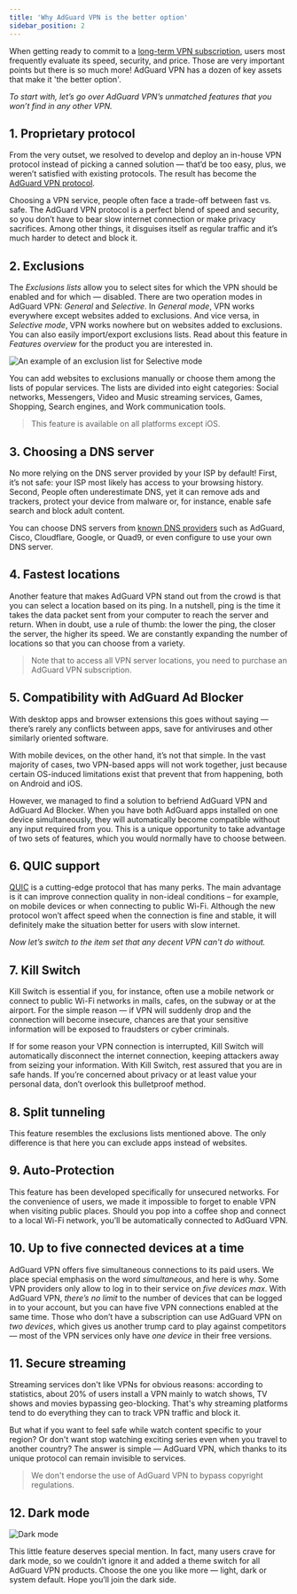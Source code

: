```yaml
---
title: 'Why AdGuard VPN is the better option'
sidebar_position: 2
---
```


When getting ready to commit to a [long-term VPN subscription](subscription.md), users most frequently evaluate its speed, security, and price. Those are very important points but there is so much more! AdGuard VPN has a dozen of key assets that make it 'the better option'. 

*To start with, let’s go over AdGuard VPN’s unmatched features that you won’t find in any other VPN.*

## 1. Proprietary protocol
From the very outset, we resolved to develop and deploy an in-house VPN protocol instead of picking a canned solution — that’d be too easy, plus, we weren’t satisfied with existing protocols. The result has become the [AdGuard VPN protocol](adguard-vpn-protocol.mdx).

Choosing a VPN service, people often face a trade-off between fast vs. safe. The AdGuard VPN protocol is a perfect blend of speed and security, so you don’t have to bear slow internet connection or make privacy sacrifices. Among other things, it disguises itself as regular traffic and it’s much harder to detect and block it.

## 2. Exclusions 
The *Exclusions lists* allow you to select sites for which the VPN should be enabled and for which — disabled. There are two operation modes in AdGuard VPN: *General* and *Selective*. In *General mode*, VPN works everywhere except websites added to exclusions. And vice versa, in *Selective mode*, VPN works nowhere but on websites added to exclusions. You can also easily import/export exclusions lists. Read about this feature in *Features overview* for the product you are interested in. 

![An example of an exclusion list for Selective mode](https://cdn.adguard.com/public/Adguard/Blog/vpn_export_exclusions.png)

You can add websites to exclusions manually or choose them among the lists of popular services. The lists are divided into eight categories: Social networks, Messengers, Video and Music streaming services, Games, Shopping, Search engines, and Work communication tools. 

> This feature is available on all platforms except iOS.

## 3. Choosing a DNS server
No more relying on the DNS server provided by your ISP by default! First, it’s not safe: your ISP most likely has access to your browsing history. Second, People often underestimate DNS, yet it can remove ads and trackers, protect your device from malware or, for instance, enable safe search and block adult content.
    
You can choose DNS servers from [known DNS providers](https://kb.adguard.com/en/general/dns-providers) such as AdGuard, Cisco, Cloudflare, Google, or Quad9, or even configure to use your own DNS server. 

## 4. Fastest locations
    
Another feature that makes AdGuard VPN stand out from the crowd is that you can select a location based on its ping. In a nutshell, ping is the time it takes the data packet sent from your computer to reach the server and return. When in doubt, use a rule of thumb: the lower the ping, the closer the server, the higher its speed. We are constantly expanding the number of locations so that you can choose from a variety.

> Note that to access all VPN server locations, you need to purchase an AdGuard VPN subscription.

## 5. Compatibility with AdGuard Ad Blocker

With desktop apps and browser extensions this goes without saying — there’s rarely any conflicts between apps, save for antiviruses and other similarly oriented software.

With mobile devices, on the other hand, it’s not that simple. In the vast majority of cases, two VPN-based apps will not work together, just because certain OS-induced limitations exist that prevent that from happening, both on Android and iOS.

However, we managed to find a solution to befriend AdGuard VPN and AdGuard Ad Blocker. When you have both AdGuard apps installed on one device simultaneously, they will automatically become compatible without any input required from you. This is a unique opportunity to take advantage of two sets of features, which you would normally have to choose between.
    
## 6. QUIC support
[QUIC](https://adguard.com/en/blog/dns-over-quic.html) is a cutting-edge protocol that has many perks. The main advantage is it can improve connection quality in non-ideal conditions – for example, on mobile devices or when connecting to public Wi-Fi. Although the new protocol won’t affect speed when the connection is fine and stable, it will definitely make the situation better for users with slow internet.
    
*Now let’s switch to the item set that any decent VPN can't do without.* 

## 7. Kill Switch
Kill Switch is essential if you, for instance, often use a mobile network or connect to public Wi-Fi networks in malls, cafes, on the subway or at the airport. For the simple reason — if VPN will suddenly drop and the connection will become insecure, chances are that your sensitive information will be exposed to fraudsters or cyber criminals.

If for some reason your VPN connection is interrupted, Kill Switch will automatically disconnect the internet connection, keeping attackers away from seizing your information. With Kill Switch, rest assured that you are in safe hands. If you’re concerned about privacy or at least value your personal data, don’t overlook this bulletproof method.

## 8. Split tunneling
This feature resembles the exclusions lists mentioned above. The only difference is that here you can exclude apps instead of websites.
 
## 9. Auto-Protection
This feature has been developed specifically for unsecured networks. For the convenience of users, we made it impossible to forget to enable VPN when visiting public places. Should you pop into a coffee shop and connect to a local Wi-Fi network, you’ll be automatically connected to AdGuard VPN.

## 10. Up to five connected devices at a time
AdGuard VPN offers five simultaneous connections to its paid users. We place special emphasis on the word *simultaneous*, and here is why. Some VPN providers only allow to log in to their service on *five devices max*. With AdGuard VPN, *there’s no limit* to the number of devices that can be logged in to your account, but you can have five VPN connections enabled at the same time. Those who don’t have a subscription can use AdGuard VPN on *two devices*, which gives us another trump card to play against competitors — most of the VPN services only have *one device* in their free versions.

## 11. Secure streaming 
Streaming services don't like VPNs for obvious reasons: according to statistics, about 20% of users install a VPN mainly to watch shows, TV shows and movies bypassing geo-blocking. That's why streaming platforms tend to do everything they can to track VPN traffic and block it.

But what if you want to feel safe while watch content specific to your region? Or don't want stop watching exciting series even when you travel to another country? The answer is simple — AdGuard VPN, which thanks to its unique protocol can remain invisible to services.

> We don't endorse the use of AdGuard VPN to bypass copyright regulations.

## 12. Dark mode
    
![Dark mode](https://cdn.adguard.com/public/Adguard/Blog/vpn/main_en_black.png)

This little feature deserves special mention. In fact, many users crave for dark mode, so we couldn’t ignore it and added a theme switch for all AdGuard VPN products. Choose the one you like more — light, dark or system default. Hope you’ll join the dark side.
